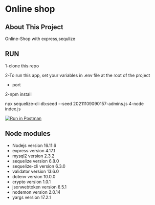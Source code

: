 # Online shop

## About This Project

Online-Shop with express,sequlize

## RUN

1-clone this repo

2-To run this app, set your variables in .env file at the root of the project

-   port

2-npm install

npx sequelize-cli db:seed --seed 20211109090157-admins.js
4-node index.js

[![Run in Postman](https://run.pstmn.io/button.svg)](https://app.getpostman.com/run-collection/12694267-7f41b6b8-ba4b-42c0-82df-14464445fa69?action=collection%2Ffork&collection-url=entityId%3D12694267-7f41b6b8-ba4b-42c0-82df-14464445fa69%26entityType%3Dcollection%26workspaceId%3Dbefe7c4b-c8d0-4fb8-b443-7e4deccd31ff)

## Node modules

-   Nodejs version 16.11.6
-   express version 4.17.1
-   mysql2 version 2.3.2
-   sequelize version 6.8.0
-   sequelize-cli version 6.3.0
-   validator version 13.6.0
-   dotenv version 10.0.0
-   crypto version 1.0.1
-   jsonwebtoken version 8.5.1
-   nodemon version 2.0.14
-   yargs version 17.2.1
